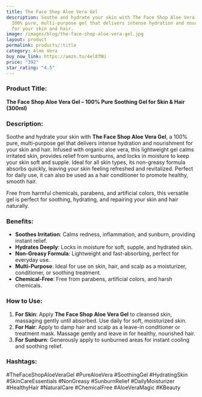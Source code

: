 ```yaml
---
title: The Face Shop Aloe Vera Gel
description: Soothe and hydrate your skin with The Face Shop Aloe Vera Gel, a
  100% pure, multi-purpose gel that delivers intense hydration and nourishment
  for your skin and hair.
image: /images/blog/the-face-shop-aloe-vera-gel.jpg
layout: product
permalink: products/:title
category: Aloe Vera
buy_now_link: https://amzn.to/4el8TNU
price: "392"
star_rating: "4.5"
---
```

### Product Title:
**The Face Shop Aloe Vera Gel – 100% Pure Soothing Gel for Skin & Hair (300ml)**

### Description:
Soothe and hydrate your skin with **The Face Shop Aloe Vera Gel**, a 100% pure, multi-purpose gel that delivers intense hydration and nourishment for your skin and hair. Infused with organic aloe vera, this lightweight gel calms irritated skin, provides relief from sunburns, and locks in moisture to keep your skin soft and supple. Ideal for all skin types, its non-greasy formula absorbs quickly, leaving your skin feeling refreshed and revitalized. Perfect for daily use, it can also be used as a hair conditioner to promote healthy, smooth hair.

Free from harmful chemicals, parabens, and artificial colors, this versatile gel is perfect for soothing, hydrating, and repairing your skin and hair naturally.

### Benefits:
- **Soothes Irritation**: Calms redness, inflammation, and sunburn, providing instant relief.
- **Hydrates Deeply**: Locks in moisture for soft, supple, and hydrated skin.
- **Non-Greasy Formula**: Lightweight and fast-absorbing, perfect for everyday use.
- **Multi-Purpose**: Ideal for use on skin, hair, and scalp as a moisturizer, conditioner, or soothing treatment.
- **Chemical-Free**: Free from parabens, artificial colors, and harsh chemicals.

### How to Use:
1. **For Skin**: Apply **The Face Shop Aloe Vera Gel** to cleansed skin, massaging gently until absorbed. Use daily for soft, moisturized skin.
2. **For Hair**: Apply to damp hair and scalp as a leave-in conditioner or treatment mask. Massage gently and leave in for healthy, nourished hair.
3. **For Sunburn**: Generously apply to sunburned areas for instant cooling and soothing relief.

### Hashtags:
#TheFaceShopAloeVeraGel #PureAloeVera #SoothingGel #HydratingSkin #SkinCareEssentials #NonGreasy #SunburnRelief #DailyMoisturizer #HealthyHair #NaturalCare #ChemicalFree #AloeVeraMagic #KBeauty
